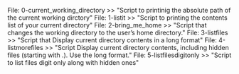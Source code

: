 File: 0-current_working_directory >> "Script to printinig the absolute path of the current working dirctory"
File: 1-listit >> "Script to printing the contents list of your current directory"
File: 2-bring_me_home >> "Script that changes the working directory to the user’s home directory."
File: 3-listfiles >> "Script that Display current directory contents in a long format"
File: 4-listmorefiles >> "Script Display current directory contents, including hidden files (starting with .). Use the long format."
File: 5-listfilesdigitonly >> "Script to list files digit only along with hidden ones"

